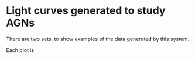 # Light curves generated to study AGNs

There are two sets, to show examples of the data generated by this system.

Each plot is 
